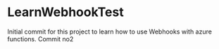# LearnWebhookTest
Initial commit for this project to learn how to use Webhooks with azure functions. Commit no2
